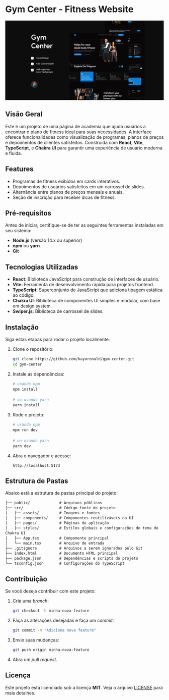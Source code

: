 # Gym Center - Fitness Website

<p align="center">
    <img src="./public/banner.png" alt="nãi faço a menor ideia" />
</p>


## Visão Geral

Este é um projeto de uma página de academia que ajuda usuários a encontrar o plano de fitness ideal para suas necessidades. A interface oferece funcionalidades como visualização de programas, planos de preços e depoimentos de clientes satisfeitos. Construída com **React**, **Vite**, **TypeScript**, e **Chakra UI** para garantir uma experiência de usuário moderna e fluida.

## Features

- Programas de fitness exibidos em cards interativos.
- Depoimentos de usuários satisfeitos em um carrossel de slides.
- Alternância entre planos de preços mensais e anuais.
- Seção de inscrição para receber dicas de fitness.

## Pré-requisitos

Antes de iniciar, certifique-se de ter as seguintes ferramentas instaladas em seu sistema:

- **Node.js** (versão 14.x ou superior)
- **npm** ou **yarn**
- **Git**

## Tecnologias Utilizadas

- **React**: Biblioteca JavaScript para construção de interfaces de usuário.
- **Vite**: Ferramenta de desenvolvimento rápida para projetos frontend.
- **TypeScript**: Superconjunto de JavaScript que adiciona tipagem estática ao código.
- **Chakra UI**: Biblioteca de componentes UI simples e modular, com base em design system.
- **Swiper.js**: Biblioteca de carrossel de slides.

## Instalação

Siga estas etapas para rodar o projeto localmente:

1. Clone o repositório:
   ```bash
   git clone https://github.com/kayoronald/gym-center.git
   cd gym-center
   ```

2. Instale as dependências:
   ```bash
   # usando npm
   npm install

   # ou usando yarn
   yarn install
   ```

3. Rode o projeto:
   ```bash
   # usando npm
   npm run dev

   # ou usando yarn
   yarn dev
   ```

4. Abra o navegador e acesse:
   ```
   http://localhost:5173
   ```

## Estrutura de Pastas

Abaixo está a estrutura de pastas principal do projeto:

```
├── public/             # Arquivos públicos
├── src/                # Código fonte do projeto
│   ├── assets/         # Imagens e fontes
│   ├── components/     # Componentes reutilizáveis da UI
│   ├── pages/          # Páginas da aplicação
│   ├── styles/         # Estilos globais e configurações de tema do Chakra UI
│   ├── App.tsx         # Componente principal
│   └── main.tsx        # Arquivo de entrada
├── .gitignore          # Arquivos a serem ignorados pelo Git
├── index.html          # Documento HTML principal
├── package.json        # Dependências e scripts do projeto
└── tsconfig.json       # Configurações do TypeScript
```

## Contribuição

Se você deseja contribuir com este projeto:

1. Crie uma _branch_:
   ```bash
   git checkout -b minha-nova-feature
   ```

2. Faça as alterações desejadas e faça um _commit_:
   ```bash
   git commit -m "Adiciona nova feature"
   ```

3. Envie suas mudanças:
   ```bash
   git push origin minha-nova-feature
   ```

4. Abra um _pull request_.

## Licença

Este projeto está licenciado sob a licença **MIT**. Veja o arquivo [LICENSE](./LICENSE) para mais detalhes.
